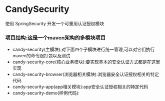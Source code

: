 CandySecurity
==
使用 SpringSecurity 开发一个可重用认证授权模块
### 项目结构:这是一个maven架构的多模块项目
* candy-security(主模块):对下面四个子模块进行统一管理,可以对它们执行maven的命令跟打包以及测试 
* candy-security-core(核心业务模块):要实现基本的安全认证方式都是在这里实现
* candy-security-browser(浏览器相关模块):浏览器安全认证授权相关的特定代码
* candy-security-app(app相关模块):app安全认证授权相关的特定代码
* candy-security-demo(样例代码):
